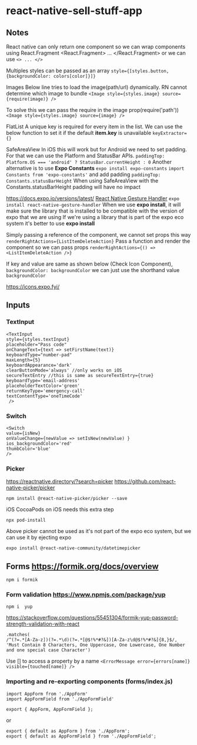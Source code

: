 # react-native-sell-stuff-app

## Notes

React native can only return one component so we can wrap components using React.Fragment
    <React.Fragment>
        ...
    </React.Fragment>
or we can use `<> ... </>`

Multiples styles can be passed as an array
`style={[styles.button, {backgroundColor: colors[color]}]}`

Images
Below line tries to load the image(path/url) dynamically. RN cannot determine which image to bundle
`<Image style={styles.image} source={require(image)} />`

To solve this we can pass the require in the image prop(require('path'))
`<Image style={styles.image} source={image} />`

FlatList
A unique key is required for every item in the list. We can use the below function to set it if the default **item.key** is unavailable
`keyExtractor={}`

SafeAreaView
In iOS this will work but for Android we need to set padding. For that we can use the Platform and StatusBar APIs.
`paddingTop: Platform.OS === 'android' ? StatusBar.currentHeight : 0`
Another alternative is to use **Expo Constants**
`expo install expo-constants`
`import Constants from 'expo-constants'`
and add padding
`paddingTop: Constants.statusBarHeight`
When using SafeAreaView with the Constants.statusBarHeight padding will have no impact

<https://docs.expo.io/versions/latest/>
[React Native Gesture Handler](https://docs.swmansion.com/react-native-gesture-handler/)
`expo install react-native-gesture-handler`
When we use **expo install**, it will make sure the library that is installed to be compatible with the version of expo that we are using
If we're using a library that is part of the expo eco system it's better to use **expo install**

Simply passing a reference of the component, we cannot set props this way
`renderRightActions={ListItemDeleteAction}`
Pass a function and render the component so we can pass props
`renderRightActions={() => <ListItemDeleteAction />}`

If key and value are same as shown below (Check Icon Component),
`backgroundColor: backgroundColor`
we can just use the shorthand value
`backgroundColor`

<https://icons.expo.fyi/>

## Inputs

### TextInput

    <TextInput
    style={styles.textInput}
    placeholder="Pass code"
    onChangeText={text => setFirstName(text)}
    keyboardType="number-pad"
    maxLength={5}
    keyboardAppearance='dark'
    clearButtonMode='always' //only works on iOS
    secureTextEntry //this is same as secureTextEntry={true}
    keyboardType='email-address' 
    placeholderTextColor='green' 
    returnKeyType='emergency-call' 
    textContentType='oneTimeCode'
     />

### Switch

    <Switch 
    value={isNew} 
    onValueChange={newValue => setIsNew(newValue) } 
    ios_backgroundColor='red' 
    thumbColor='blue' 
    />

### Picker

<https://reactnative.directory/?search=picker>
<https://github.com/react-native-picker/picker>

`npm install @react-native-picker/picker --save`

iOS
CocoaPods on iOS needs this extra step

`npx pod-install`

Above picker cannot be used as it's not part of the expo eco system, but we can use it by ejecting expo

`expo install @react-native-community/datetimepicker`

## Forms <https://formik.org/docs/overview>

`npm i formik`

### Form validation <https://www.npmjs.com/package/yup>

`npm i  yup`

<https://stackoverflow.com/questions/55451304/formik-yup-password-strength-validation-with-react>

    .matches(
    /^(?=.*[A-Za-z])(?=.*\d)(?=.*[@$!%*#?&])[A-Za-z\d@$!%*#?&]{8,}$/,
    'Must Contain 8 Characters, One Uppercase, One Lowercase, One Number and one special case Character')

Use [] to access a property by a name
`<ErrorMessage error={errors[name]} visible={touched[name]} />`

### Importing and re-exporting components (forms/index.js)

    import AppForm from './AppForm'
    import AppFormField from './AppFormField'

    export { AppForm, AppFormField };

or

    export { default as AppForm } from './AppForm';
    export { default as AppFormField } from './AppFormField';
